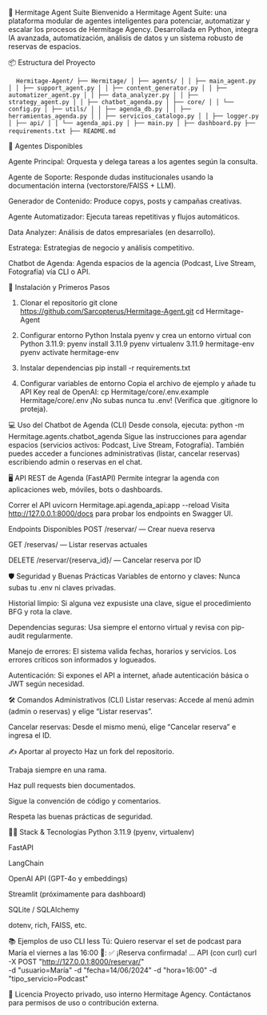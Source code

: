 🤖 Hermitage Agent Suite
Bienvenido a Hermitage Agent Suite: una plataforma modular de agentes inteligentes para potenciar, automatizar y escalar los procesos de Hermitage Agency.
Desarrollada en Python, integra IA avanzada, automatización, análisis de datos y un sistema robusto de reservas de espacios.

📦 Estructura del Proyecto
<pre> <code> Hermitage-Agent/ ├── Hermitage/ │ ├── agents/ │ │ ├── main_agent.py │ │ ├── support_agent.py │ │ ├── content_generator.py │ │ ├── automatizer_agent.py │ │ ├── data_analyzer.py │ │ ├── strategy_agent.py │ │ ├── chatbot_agenda.py │ ├── core/ │ │ └── config.py │ ├── utils/ │ │ ├── agenda_db.py │ │ ├── herramientas_agenda.py │ │ ├── servicios_catalogo.py │ │ ├── logger.py │ ├── api/ │ │ └── agenda_api.py │ ├── main.py │ ├── dashboard.py ├── requirements.txt ├── README.md </code> </pre>


🧠 Agentes Disponibles

Agente Principal: Orquesta y delega tareas a los agentes según la consulta.

Agente de Soporte: Responde dudas institucionales usando la documentación interna (vectorstore/FAISS + LLM).

Generador de Contenido: Produce copys, posts y campañas creativas.

Agente Automatizador: Ejecuta tareas repetitivas y flujos automáticos.

Data Analyzer: Análisis de datos empresariales (en desarrollo).

Estratega: Estrategias de negocio y análisis competitivo.

Chatbot de Agenda: Agenda espacios de la agencia (Podcast, Live Stream, Fotografía) vía CLI o API.



🚀 Instalación y Primeros Pasos
1. Clonar el repositorio
git clone https://github.com/Sarcopterus/Hermitage-Agent.git
cd Hermitage-Agent

2. Configurar entorno Python
Instala pyenv y crea un entorno virtual con Python 3.11.9:
pyenv install 3.11.9
pyenv virtualenv 3.11.9 hermitage-env
pyenv activate hermitage-env

3. Instalar dependencias
pip install -r requirements.txt

4. Configurar variables de entorno
Copia el archivo de ejemplo y añade tu API Key real de OpenAI:
cp Hermitage/core/.env.example Hermitage/core/.env
¡No subas nunca tu .env!
(Verifica que .gitignore lo proteja).

💻 Uso del Chatbot de Agenda (CLI)
Desde consola, ejecuta:
python -m Hermitage.agents.chatbot_agenda
Sigue las instrucciones para agendar espacios (servicios activos: Podcast, Live Stream, Fotografía).
También puedes acceder a funciones administrativas (listar, cancelar reservas) escribiendo admin o reservas en el chat.

🖥️ API REST de Agenda (FastAPI)
Permite integrar la agenda con aplicaciones web, móviles, bots o dashboards.

Correr el API
uvicorn Hermitage.api.agenda_api:app --reload
Visita http://127.0.0.1:8000/docs para probar los endpoints en Swagger UI.

Endpoints Disponibles
POST /reservar/ — Crear nueva reserva

GET /reservas/ — Listar reservas actuales

DELETE /reservar/{reserva_id}/ — Cancelar reserva por ID

🛡️ Seguridad y Buenas Prácticas
Variables de entorno y claves: Nunca subas tu .env ni claves privadas.

Historial limpio: Si alguna vez expusiste una clave, sigue el procedimiento BFG y rota la clave.

Dependencias seguras: Usa siempre el entorno virtual y revisa con pip-audit regularmente.

Manejo de errores: El sistema valida fechas, horarios y servicios. Los errores críticos son informados y logueados.

Autenticación: Si expones el API a internet, añade autenticación básica o JWT según necesidad.

🛠️ Comandos Administrativos (CLI)
Listar reservas:
Accede al menú admin (admin o reservas) y elige “Listar reservas”.

Cancelar reservas:
Desde el mismo menú, elige “Cancelar reserva” e ingresa el ID.

✍️ Aportar al proyecto
Haz un fork del repositorio.

Trabaja siempre en una rama.

Haz pull requests bien documentados.

Sigue la convención de código y comentarios.

Respeta las buenas prácticas de seguridad.

👨‍💻 Stack & Tecnologías
Python 3.11.9 (pyenv, virtualenv)

FastAPI

LangChain

OpenAI API (GPT-4o y embeddings)

Streamlit (próximamente para dashboard)

SQLite / SQLAlchemy

dotenv, rich, FAISS, etc.

📚 Ejemplos de uso
CLI
less
Tú: Quiero reservar el set de podcast para María el viernes a las 16:00
🤖: ✅ ¡Reserva confirmada! ...
API (con curl)
curl -X POST "http://127.0.0.1:8000/reservar/" \
  -d "usuario=María" -d "fecha=14/06/2024" -d "hora=16:00" -d "tipo_servicio=Podcast"


📑 Licencia
Proyecto privado, uso interno Hermitage Agency.
Contáctanos para permisos de uso o contribución externa.

